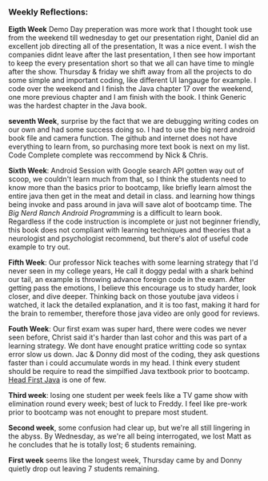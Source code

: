 ### Weekly Reflections:   

**Eigth Week** Demo Day preperation was more work that I thought took use from the weekend till wednesday to get our presentation right, Daniel did an excellent job directing all of the presentation, It was a nice event. I wish the companies didnt leave after the last presentation, I then see how important to keep the every presentation short so that we all can have time to mingle after the show. Thursday & friday we shift away from all the projects to do some simple and important coding, like different UI langauge for example. I code over the weekend and I finish the Java chapter 17 over the weekend, one more previous chapter and I am finish with the book. I think Generic was the hardest chapter in the Java book.  

**seventh Week**, surprise by the fact that we are debugging writing codes on our own and had some success doing so. I had to use the big nerd android book file and camera function. The github and internet does not have everything to learn from, so purchasing more text book is next on my list. Code Complete complete was reccommend by Nick & Chris.

**Sixth Week**: Android Session with Google search API gotten way out of scoop, we couldn't learn much from that, so I think the students need to know more than the basics prior to bootcamp, like briefly learn almost the entire java then get in the meat and detail in class. and learning how things being invoke and pass around in java will save alot of bootcamp time. The *Big Nerd Ranch Android Programming* is a difficult to learn book. Regardless if the code instruction is incomplete or just not beginner friendly, this book does not compliant with learning techniques and theories that a neurologist and psychologist recommend, but there's alot of useful code example to try out.

**Fifth Week**: Our professor Nick teaches with some learning strategy that I'd never seen in my college years, He call it doggy pedal with a shark behind our tail, an example is throwing advance foreign code in the exam. After getting pass the emotions, I believe this encourage us to study harder, look closer, and dive deeper.  Thinking back on those youtube java videos i watched, it lack the detailed explanation, and it is too fast, making it hard for the brain to remember, therefore those java video are only good for reviews.

**Fouth Week**: Our first exam was super hard, there were codes we never seen before, Christ said it's harder than last cohor and this was part of a learning strategy. We dont have enought pratice writting code so syntax error slow us down. Jac & Donny did most of the coding, they ask questions faster than i could accumulate words in my head.  I think every student should be require to read the simpilfied Java textbook prior to bootcamp. [Head First Java](http://www.headfirstlabs.com/books/hfjava/) is one of few.

**Third week**: losing one student per week feels like a TV game show with elimination round every week; best of luck to Freddy.  I feel like pre-work prior to bootcamp was not enought to prepare most student.

**Second week**, some confusion had clear up, but we're all still lingering in the abyss. By Wednesday, as we're all being interrogated, we lost Matt as he concludes that he is totally lost; 6 students remaining. 

**First week** seems like the longest week, Thursday came by and Donny quietly drop out leaving 7 students remaining.
